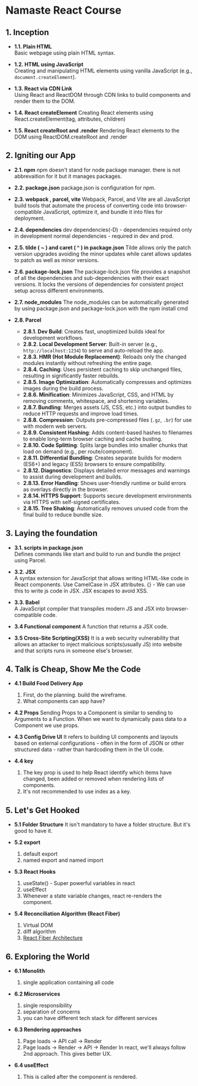 # Namaste React Course



## 1. Inception

- **1.1. Plain HTML**  
  Basic webpage using plain HTML syntax.

- **1.2. HTML using JavaScript**  
  Creating and manipulating HTML elements using vanilla JavaScript (e.g., `document.createElement`).

- **1.3. React via CDN Link**  
  Using React and ReactDOM through CDN links to build components and render them to the DOM.

- **1.4. React createElement**
  Creating React elements using React.createElement(tag, attributes, children)

- **1.5.  React createRoot and .render**
  Rendering React elements to the DOM using ReactDOM.createRoot and .render



## 2. Igniting our App

- **2.1. npm**
  npm doesn't stand for node package manager. there is not abbrevaition for it but it manages packages.

- **2.2. package.json**
  package.json is configuration for npm.

- **2.3. webpack , parcel, vite**
  Webpack, Parcel, and Vite are all JavaScript build tools that automate the process of converting code into browser-compatible JavaScript, optimize it, and bundle it into files for deployment.

- **2.4. dependencies**
  dev dependencies(-D) - dependencies required only in development
  normal dependencies - required in dev and prod.

- **2.5. tilde ( ~ ) and caret ( ^ ) in package.json**
  Tilde allows only the patch version upgrades avoiding the minor updates while caret allows updates to patch as well as minor versions.

- **2.6. package-lock.json**
  The package-lock.json file provides a snapshot of all the dependencies and sub-dependencies with their exact versions. It locks the versions of dependencies for consistent project setup across different environments.

- **2.7. node_modules**
  The node_modules can be automatically generated by using package.json and package-lock.json with the npm install cmd

- **2.8. Parcel**
  - **2.8.1. Dev Build**: Creates fast, unoptimized builds ideal for development workflows.
  - **2.8.2. Local Development Server**: Built-in server (e.g., `http://localhost:1234`) to serve and auto-reload the app.
  - **2.8.3. HMR (Hot Module Replacement)**: Reloads only the changed modules instantly without refreshing the entire page.
  - **2.8.4. Caching**: Uses persistent caching to skip unchanged files, resulting in significantly faster rebuilds.
  - **2.8.5. Image Optimization**: Automatically compresses and optimizes images during the build process.
  - **2.8.6. Minification**: Minimizes JavaScript, CSS, and HTML by removing comments, whitespace, and shortening variables.
  - **2.8.7. Bundling**: Merges assets (JS, CSS, etc.) into output bundles to reduce HTTP requests and improve load times.
  - **2.8.8. Compression**: Outputs pre-compressed files (`.gz`, `.br`) for use with modern web servers.
  - **2.8.9. Consistent Hashing**: Adds content-based hashes to filenames to enable long-term browser caching and cache busting.
  - **2.8.10. Code Splitting**: Splits large bundles into smaller chunks that load on demand (e.g., per route/component).
  - **2.8.11. Differential Bundling**: Creates separate builds for modern (ES6+) and legacy (ES5) browsers to ensure compatibility.
  - **2.8.12. Diagnostics**: Displays detailed error messages and warnings to assist during development and builds.
  - **2.8.13. Error Handling**: Shows user-friendly runtime or build errors as overlays directly in the browser.
  - **2.8.14. HTTPS Support**: Supports secure development environments via HTTPS with self-signed certificates.
  - **2.8.15. Tree Shaking**: Automatically removes unused code from the final build to reduce bundle size.



## 3. Laying the foundation

- **3.1. scripts in package.json**  
  Defines commands like start and build to run and bundle the project using Parcel.

- **3.2. JSX**  
  A syntax extension for JavaScript that allows writing HTML-like code in React components.
  Use CamelCase in JSX attributes.
  {} - We can use this to write js code in JSX.
  JSX escapes to avoid XSS.

- **3.3. Babel**  
  A JavaScript compiler that transpiles modern JS and JSX into browser-compatible code.

- **3.4 Functional component**
  A function that returns a JSX code.

- **3.5 Cross-Site Scripting(XSS)**
  It is a web security vulnerability that allows an attacker to inject malicious scripts(usually JS) into website and that scripts runs in someone else's browser.

## 4.  Talk is Cheap, Show Me the Code
- **4.1 Build Food Delivery App**
  1. First, do the planning. build the wireframe.
  2. What components can app have?

- **4.2 Props**
  Sending Props to a Component is similar to sending to Arguments to a Function.
  When we want to dynamically pass data to a Component we use props.

- **4.3 Config Drive UI**
  It refers to building UI components and layouts based on external configurations - often in the form of JSON or other structured data - rather than hardcoding them in the UI code.

- **4.4 key**
  1. The key prop is used to help React identify which items have changed, been added or removed when rendering lists of components.
  2. It's not recommended to use index as a key.


## 5. Let's Get Hooked
- **5.1 Folder Structure**
  It isn't mandatory to have a folder structure. But it's good to have it.

- **5.2 export**
  1. default export
  2. named export  and named import

- **5.3 React Hooks**
  1. useState() - Super powerful variables in react
  2. useEffect 
  3. Whenever a state variable changes, react re-renders the component.

- **5.4 Reconciliation Algorithm (React Fiber)**
  1. Virtual DOM
  2. diff algorithm
  3. [React Fiber Architecture](https://github.com/acdlite/react-fiber-architecture)

## 6. Exploring the World
- **6.1 Monolith**
  1. single application containing all code

- **6.2 Microservices**
  1. single responsibility
  2. separation of concerns
  3. you can have different tech stack for different services

- **6.3 Rendering approaches**
  1. Page loads -> API call -> Render
  2. Page loads -> Render -> API -> Render
  In react, we'll always follow 2nd approach. This gives better UX.

- **6.4 useEffect**
  1. This is called after the component is rendered.
